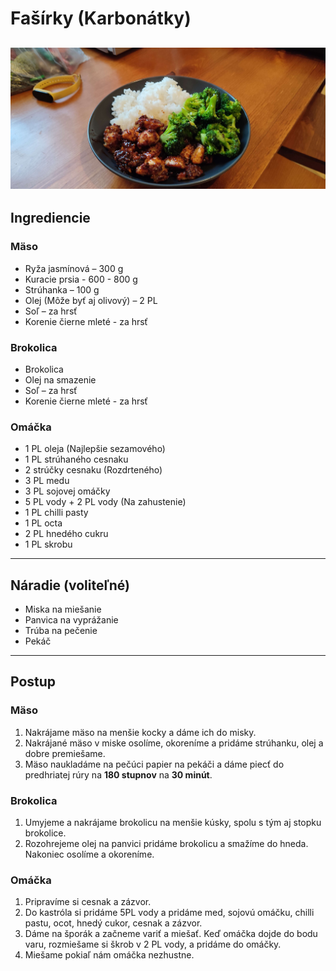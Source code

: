 # Fašírky (Karbonátky)

![kuracie-prsia-s-brokolicou-a-medovou-omackou](../assets/kurasie-prsia-s-brokolicou-a-medovou-omackou.jpg "Kuracie prsia s brokolilcou a medovou omackou")
---

## Ingrediencie

### Mäso
- Ryža jasmínová – 300 g
- Kuracie prsia - 600 - 800 g
- Strúhanka – 100 g
- Olej (Môže byť aj olivový) – 2 PL
- Soľ – za hrsť
- Korenie čierne mleté - za hrsť

### Brokolica
- Brokolica
- Olej na smazenie
- Soľ – za hrsť
- Korenie čierne mleté - za hrsť

### Omáčka

- 1 PL oleja (Najlepšie sezamového)
- 1 PL strúhaného cesnaku
- 2 strúčky cesnaku (Rozdrteného)
- 3 PL medu
- 3 PL sojovej omáčky
- 5 PL vody + 2 PL vody (Na zahustenie)
- 1 PL chilli pasty
- 1 PL octa
- 2 PL hnedého cukru
- 1 PL skrobu

---

## Náradie (voliteľné)

- Miska na miešanie
- Panvica na vyprážanie
- Trúba na pečenie
- Pekáč

---

## Postup

### Mäso
1. Nakrájame mäso na menšie kocky a dáme ich do misky.
2. Nakrájané mäso v miske osolíme, okoreníme a pridáme strúhanku, olej a dobre premiešame.
3. Mäso naukladáme na pečúci papier na pekáči a dáme piecť do predhriatej rúry na **180 stupnov** na **30 minút**.

### Brokolica
1. Umyjeme a nakrájame brokolicu na menšie kúsky, spolu s tým aj stopku brokolice.
2. Rozohrejeme olej na panvici pridáme brokolicu a smažíme do hneda. Nakoniec osolíme a okoreníme.

### Omáčka
1. Pripravíme si cesnak a zázvor.
2. Do kastróla si pridáme 5PL vody a pridáme med, sojovú omáčku, chilli pastu, ocot, hnedý cukor, cesnak a zázvor.
3. Dáme na šporák a začneme variť a miešať. Keď omáčka dojde do bodu varu, rozmiešame si škrob v 2 PL vody, a pridáme do omáčky.
4. Miešame pokiaľ nám omáčka nezhustne.